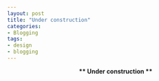 ```yaml
---
layout: post
title: "Under construction"
categories:
- Blogging
tags:
- design
- blogging
---
```


<p align="center">
  <b>** Under construction **</b><br>
</p>

